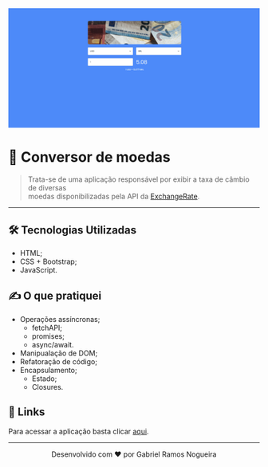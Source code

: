 <div align="center">
  <a href="https://conversor-de-moedas.netlify.app/" target="_blank">
    <img src=".github/demo-conversor.gif"> 
  </a>   
</div>

# 💱 Conversor de moedas

> Trata-se de uma aplicação responsável por exibir a taxa de câmbio de diversas <br>
moedas disponibilizadas pela API da [ExchangeRate](https://www.exchangerate-api.com/).

---

## 🛠️ Tecnologias Utilizadas
- HTML;
- CSS + Bootstrap;
- JavaScript.

## ✍️ O que pratiquei
- Operações assíncronas;
  - fetchAPI;
  - promises;
  - async/await.
- Manipualação de DOM;
- Refatoração de código;
- Encapsulamento;
  - Estado; 
  - Closures.

## 🔗 Links
Para acessar a aplicação basta clicar [aqui](https://conversor-de-moedas.netlify.app/).

---

<p align="center">Desenvolvido com ❤️ por Gabriel Ramos Nogueira</p>